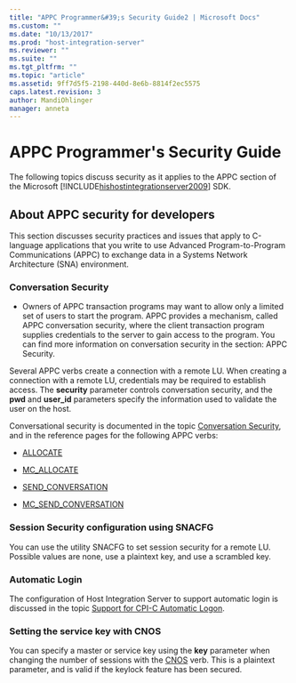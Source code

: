 ```yaml
---
title: "APPC Programmer&#39;s Security Guide2 | Microsoft Docs"
ms.custom: ""
ms.date: "10/13/2017"
ms.prod: "host-integration-server"
ms.reviewer: ""
ms.suite: ""
ms.tgt_pltfrm: ""
ms.topic: "article"
ms.assetid: 9ff7d5f5-2198-440d-8e6b-8814f2ec5575
caps.latest.revision: 3
author: MandiOhlinger
manager: anneta
---
```

# APPC Programmer&#39;s Security Guide
The following topics discuss security as it applies to the APPC section of the Microsoft [!INCLUDE[hishostintegrationserver2009](../core/includes/hishostintegrationserver2009-md.md)] SDK.  
  
## About APPC security for developers  
 This section discusses security practices and issues that apply to C-language applications that you write to use Advanced Program-to-Program Communications (APPC) to exchange data in a Systems Network Architecture (SNA) environment.  
  
### Conversation Security  
  
-   Owners of APPC transaction programs may want to allow only a limited set of users to start the program. APPC provides a mechanism, called APPC conversation security, where the client transaction program supplies credentials to the server to gain access to the program. You can find more information on conversation security in the section: APPC Security.  
  
 Several APPC verbs create a connection with a remote LU. When creating a connection with a remote LU, credentials may be required to establish access. The **security** parameter controls conversation security, and the **pwd** and **user_id** parameters specify the information used to validate the user on the host.  
  
 Conversational security is documented in the topic [Conversation Security](../core/conversation-security.md), and in the reference pages for the following APPC verbs:  
  
-   [ALLOCATE](../Topic/ALLOCATE1.md)  
  
-   [MC_ALLOCATE](../Topic/MC_ALLOCATE1.md)  
  
-   [SEND_CONVERSATION](../Topic/SEND_CONVERSATION1.md)  
  
-   [MC_SEND_CONVERSATION](../Topic/MC_SEND_CONVERSATION2.md)  
  
### Session Security configuration using SNACFG  
 You can use the utility SNACFG to set session security for a remote LU. Possible values are none, use a plaintext key, and use a scrambled key.  
  
### Automatic Login  
 The configuration of Host Integration Server to support automatic login is discussed in the topic [Support for CPI-C Automatic Logon](../core/support-for-cpi-c-automatic-logon.md).  
  
### Setting the service key with CNOS  
 You can specify a master or service key using the **key** parameter when changing the number of sessions with the [CNOS](../Topic/CNOS1.md) verb. This is a plaintext parameter, and is valid if the keylock feature has been secured.